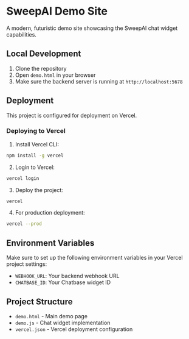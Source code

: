 # SweepAI Demo Site

A modern, futuristic demo site showcasing the SweepAI chat widget capabilities.

## Local Development

1. Clone the repository
2. Open `demo.html` in your browser
3. Make sure the backend server is running at `http://localhost:5678`

## Deployment

This project is configured for deployment on Vercel.

### Deploying to Vercel

1. Install Vercel CLI:
```bash
npm install -g vercel
```

2. Login to Vercel:
```bash
vercel login
```

3. Deploy the project:
```bash
vercel
```

4. For production deployment:
```bash
vercel --prod
```

## Environment Variables

Make sure to set up the following environment variables in your Vercel project settings:
- `WEBHOOK_URL`: Your backend webhook URL
- `CHATBASE_ID`: Your Chatbase widget ID

## Project Structure

- `demo.html` - Main demo page
- `demo.js` - Chat widget implementation
- `vercel.json` - Vercel deployment configuration 